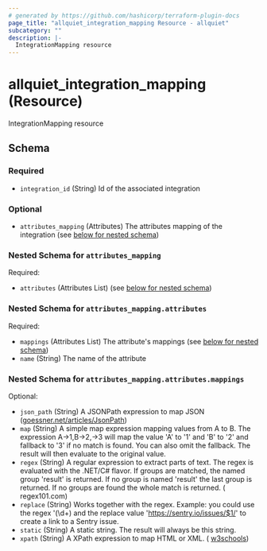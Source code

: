 ```yaml
---
# generated by https://github.com/hashicorp/terraform-plugin-docs
page_title: "allquiet_integration_mapping Resource - allquiet"
subcategory: ""
description: |-
  IntegrationMapping resource
---
```


# allquiet_integration_mapping (Resource)

IntegrationMapping resource



<!-- schema generated by tfplugindocs -->
## Schema

### Required

- `integration_id` (String) Id of the associated integration

### Optional

- `attributes_mapping` (Attributes) The attributes mapping of the integration (see [below for nested schema](#nestedatt--attributes_mapping))

<a id="nestedatt--attributes_mapping"></a>
### Nested Schema for `attributes_mapping`

Required:

- `attributes` (Attributes List) (see [below for nested schema](#nestedatt--attributes_mapping--attributes))

<a id="nestedatt--attributes_mapping--attributes"></a>
### Nested Schema for `attributes_mapping.attributes`

Required:

- `mappings` (Attributes List) The attribute's mappings (see [below for nested schema](#nestedatt--attributes_mapping--attributes--mappings))
- `name` (String) The name of the attribute

<a id="nestedatt--attributes_mapping--attributes--mappings"></a>
### Nested Schema for `attributes_mapping.attributes.mappings`

Optional:

- `json_path` (String) A JSONPath expression to map JSON ([goessner.net/articles/JsonPath](https://goessner.net/articles/JsonPath/))
- `map` (String) A simple map expression mapping values from A to B. The expression A->1,B->2,->3 will map the value 'A' to '1' and 'B' to '2' and fallback to '3' if no match is found. You can also omit the fallback. The result will then evaluate to the original value.
- `regex` (String) A regular expression to extract parts of text. The regex is evaluated with the .NET/C# flavor. If groups are matched, the named group 'result' is returned. If no group is named 'result' the last group is returned. If no groups are found the whole match is returned. ( regex101.com)
- `replace` (String) Works together with the regex. Example: you could use the regex '(\d+) and the replace value 'https://sentry.io/issues/$1/' to create a link to a Sentry issue.
- `static` (String) A static string. The result will always be this string.
- `xpath` (String) A XPath expression to map HTML or XML. ( [w3schools](https://www.w3schools.com/xml/xpath_intro.asp))

